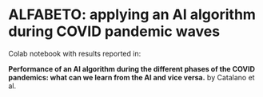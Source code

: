 # ALFABETO: applying an AI algorithm during COVID pandemic waves

Colab notebook with results reported in:

**Performance of an AI algorithm during the different phases of the COVID pandemics: what can we learn from the AI and vice versa.** by Catalano et al.
